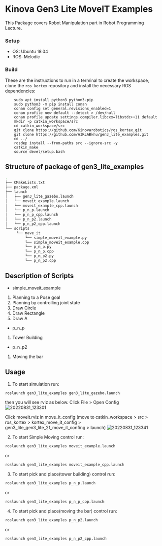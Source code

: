 # Kinova Gen3 Lite MoveIT Examples

This Package covers Robot Manipulation part in Robot Programming Lecture.

### Setup

* OS: Ubuntu 18.04 
* ROS: Melodic


### Build

These are the instructions to run in a terminal to create the workspace, clone the `ros_kortex` repository and install the necessary ROS dependencies:

        sudo apt install python3 python3-pip
        sudo python3 -m pip install conan
        conan config set general.revisions_enabled=1
        conan profile new default --detect > /dev/null
        conan profile update settings.compiler.libcxx=libstdc++11 default
        mkdir -p catkin_workspace/src
        cd catkin_workspace/src
        git clone https://github.com/Kinovarobotics/ros_kortex.git
        git clone https://github.com/AIRLABkhu/gen3_lite_examples.git
        cd ../
        rosdep install --from-paths src --ignore-src -y
        catkin_make
        source devel/setup.bash

## Structure of package of gen3_lite_examples
```sh
.
├── CMakeLists.txt
├── package.xml
├── launch
│   ├── gen3_lite_gazebo.launch
│   └── moveit_example.launch
│   └── moveit_example_cpp.launch
│   └── p_n_p.launch
│   └── p_n_p_cpp.launch
│   └── p_n_p2.launch
│   └── p_n_p2_cpp.launch
└── scripts
     └── mave_it
         └── simple_moveit_example.py
         └── simple_moveit_example.cpp
         └── p_n_p.py
         └── p_n_p.cpp
         └── p_n_p2.py
         └── p_n_p2.cpp
```

## Description of Scripts 
* simple_moveit_example
1. Planning to a Pose goal
2. Planning by controlling joint state
3. Draw Circle
4. Draw Rectangle
5. Draw A 
* p_n_p
1. Tower Building
* p_n_p2
1. Moving the bar


## Usage

1. To start simulation run:
```sh
roslaunch gen3_lite_examples gen3_lite_gazebo.launch
```
then you will see rviz as below. 
Click File > Open Config
![20220831_123301](https://user-images.githubusercontent.com/75155964/187586935-f7c4f8ce-1ad4-45dc-be82-0c5d9887967d.png)


Click moveit.rviz in move_it_config (move to catkin_workspace > src > ros_kortex > kortex_move_it_config > gen3_lite_gen3_lite_2f_move_it_confing > launch)
![20220831_123341](https://user-images.githubusercontent.com/75155964/187586943-54bc83af-0b2a-4844-bd66-ccb62c9876bd.png)



2. To start Simple Moving control run:
```sh
roslaunch gen3_lite_examples moveit_example.launch
```
or
```sh
roslaunch gen3_lite_examples moveit_example_cpp.launch
```

3. To start pick and place(tower building) control run:
```sh
roslaunch gen3_lite_examples p_n_p.launch
```
or
```sh
roslaunch gen3_lite_examples p_n_p_cpp.launch
```

4. To start pick and place(moving the bar) control run:
```sh
roslaunch gen3_lite_examples p_n_p2.launch
```
or
```sh
roslaunch gen3_lite_examples p_n_p2_cpp.launch
```

